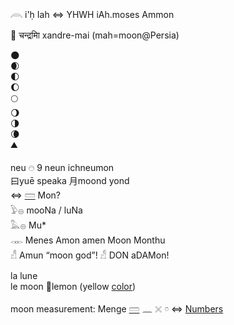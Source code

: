 
𓇺  i'ḥ Iah ⇔ YHWH iAh.moses Ammon  

🌙 चन्द्रमाि xandre-mai  (mah=moon@Persia)  

🌑  
🌒  
🌓  
🌔  
🌕  
🌖  
🌗  
🌘  
⛰  

neu     𓇸	9 neun	ichneumon  
曰yuē speaka 月moond yond  
⇔ [𓏠](𓏠) Mon?  
𓅱𓐍 mooNa / luNa  
𓅓𓐍 Mu*  
𓋊 Menes Amon amen Moon Monthu  
𓀭 Amun “moon god”! 𓀭 DON aDAMon!  

la lune  
le moon 🍋lemon (yellow [color](color))  

moon measurement: Menge [𓏠](𓏠) 𓈖 𓏴 𓏌 ⇔ [Numbers](Numbers)  